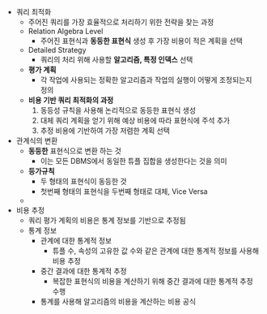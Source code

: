 - 쿼리 최적화
	- 주어진 쿼리를 가장 효율적으로 처리하기 위한 전략을 찾는 과정
	- Relation Algebra Level
		- 주어진 표현식과 **동등한 표현식** 생성 후 가장 비용이 적은 계획을 선택
	- Detailed Strategy
		- 쿼리의 처리 위해 사용할 **알고리즘, 특정 인덱스** 선택
	- **평가 계획**
		- 각 작업에 사용되는 정확한 알고리즘과 작업의 실행이 어떻게 조정되는지 정의
	- **비용 기반 쿼리 최적화의 과정**
		1. 동등성 규칙을 사용해 논리적으로 동등한 표현식 생성
		2. 대체 쿼리 계획을 얻기 위해 예상 비용에 따라 표현식에 주석 추가
		3. 추정 비용에 기반하여 가장 저렴한 계획 선택
- 관계식의 변환
	- **동등한** 표현식으로 변환 하는 것
		- 이는 모든 DBMS에서 동일한 튜플 집합을 생성한다는 것을 의미
	- **등가규칙** 
		- 두 형태의 표현식이 동등한 것
		- 첫번째 형태의 표현식을 두번째 형태로 대체, Vice Versa 
	- 
- 비용 추정
	- 쿼리 평가 계획의 비용은 통계 정보를 기반으로 추정됨
	- 통계 정보
		- 관계에 대한 통계적 정보
			- 튜플 수, 속성의 고유한 값 수와 같은 관계에 대한 통계적 정보를 사용해 비용 추정
		- 중간 결과에 대한 통계적 추정
			- 복잡한 표현식의 비용을 계산하기 위해 중간 결과에 대한 통계적 추정 수행
		- 통계를 사용해 알고리즘의 비용을 계산하는 비용 공식
